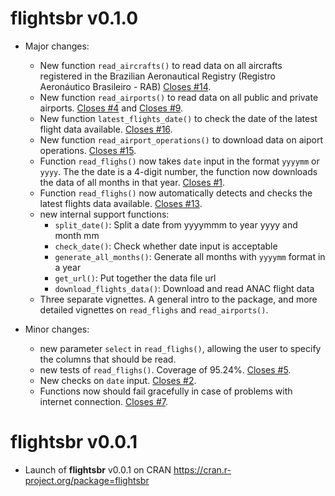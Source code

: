 # flightsbr v0.1.0

* Major changes:
  * New function `read_aircrafts()` to read data on all aircrafts registered in the Brazilian Aeronautical Registry (Registro Aeronáutico Brasileiro - RAB) [Closes #14](https://github.com/ipeaGIT/flightsbr/issues/14).
  * New function `read_airports()` to read data on all public and private airports. [Closes #4](https://github.com/ipeaGIT/flightsbr/issues/4) and [Closes #9](https://github.com/ipeaGIT/flightsbr/issues/9).
  * New function `latest_flights_date()` to check the date of the latest flight data available. [Closes #16](https://github.com/ipeaGIT/flightsbr/issues/16).
  * New function `read_airport_operations()` to download data on aiport operations. [Closes #15](https://github.com/ipeaGIT/flightsbr/issues/15).
  * Function `read_flighs()` now takes `date` input in the format `yyyymm` or `yyyy`. The the date is a 4-digit number, the function now downloads the data of all months in that year. [Closes #1](https://github.com/ipeaGIT/flightsbr/issues/1).
  * Function `read_flighs()` now automatically detects and checks the latest flights data available. [Closes #13](https://github.com/ipeaGIT/flightsbr/issues/13).
  * new internal support functions:
    * `split_date()`: Split a date from yyyymmm to year yyyy and month mm
    * `check_date()`: Check whether date input is acceptable
    * `generate_all_months()`: Generate all months with `yyyymm` format in a year
    * `get_url()`: Put together the data file url
    * `download_flights_data()`: Download and read ANAC flight data
  * Three separate vignettes. A general intro to the package, and more detailed vignettes on `read_flighs` and `read_airports()`.

* Minor changes:
  * new parameter `select` in `read_flighs()`, allowing the user to specify the columns that should be read.
  * new tests of `read_flighs()`. Coverage of 95.24%. [Closes #5](https://github.com/ipeaGIT/flightsbr/issues/5).
  * New checks on `date` input. [Closes #2](https://github.com/ipeaGIT/flightsbr/issues/2).
  * Functions now should fail gracefully in case of problems with internet connection. [Closes #7](https://github.com/ipeaGIT/flightsbr/issues/7).



# flightsbr v0.0.1

* Launch of **flightsbr** v0.0.1 on CRAN https://cran.r-project.org/package=flightsbr
